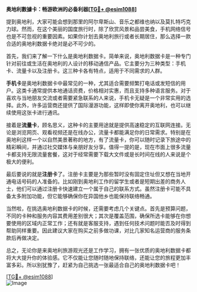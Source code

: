 **奥地利數據卡：畅游欧洲的必备利器[[TG💪+ @esim1088](https://t.me/s/esim1088)]**

提到奥地利，大家可能会想到那里的阿尔卑斯山、音乐之都维也纳以及莫扎特巧克力球。然而，在这个美丽的国度旅行时，除了欣赏风景和品尝美食，手机网络信号也是不可忽视的重要因素。如果你计划去奥地利旅行或者长期居住，那么选择一款合适的奥地利数据卡绝对是必不可少的。

首先，我们来了解一下什么是奥地利数据卡。简单来说，奥地利数据卡是一种专门针对前往或生活在奥地利的人设计的移动通信产品。它主要分为三种类型：手机卡、流量卡以及注册卡。这三种卡各有特点，适用于不同需求的人群。

**手机卡**是奥地利数据卡中最常见的一种，尤其适合需要频繁打电话或发短信的用户。这类卡通常提供本地通话资费，价格相对实惠，而且支持多种语言服务。对于喜欢与当地朋友交流或者需要紧急联系的人来说，手机卡无疑是一个非常实用的选择。此外，许多运营商还提供了国际漫游功能，这样即使你离开奥地利，也可以继续使用这张卡进行通讯。

接着是**流量卡**，顾名思义，这种卡的主要用途就是提供高速稳定的互联网连接。无论是浏览网页、观看视频还是在线办公，流量卡都能满足你的日常需求。特别是在奥地利这样一个以自然美景著称的地方，有了流量卡，你可以随时记录下旅途中的精彩瞬间，并通过社交媒体与亲朋好友分享。值得一提的是，现在市面上很多流量卡都支持无限流量套餐，这对于经常需要下载大文件或是长时间在线的人来说是个极大的便利。

最后要说的就是**注册卡**了。注册卡主要是为那些暂时没有固定住址但又想在当地开通电话号码的人准备的。比如刚到奥地利工作的留学生或者是短期出差的商务人士，他们可以通过注册卡快速建立一个属于自己的联系方式。虽然注册卡可能不具备太多附加功能，但它能够确保你在异国他乡也能保持联络畅通。

当然啦，在挑选奥地利数据卡的时候，还需要考虑几个关键点。首先是预算问题，不同的卡种和服务内容其费用差别很大；其次是覆盖范围，确保所选卡能够在你想要使用的区域内正常工作；还有就是客服支持，遇到任何技术问题时能否及时得到帮助同样重要。因此建议大家在购买之前多做功课，对比几家知名运营商的服务条款后再做决定。

总之，无论你是来奥地利旅游观光还是工作学习，拥有一张优质的奥地利数据卡都将大大提升你的体验感。它不仅能让您随时随地保持联络，还能让您的旅程更加丰富多彩。所以别犹豫了，赶紧为自己挑选一张最适合自己的奥地利数据卡吧！

[[TG💪+ @esim1088](https://t.me/s/esim1088)]  
![Image](https://i.postimg.cc/4NQfJmqS/Snipaste-2025-05-13-00-14-12.png)
